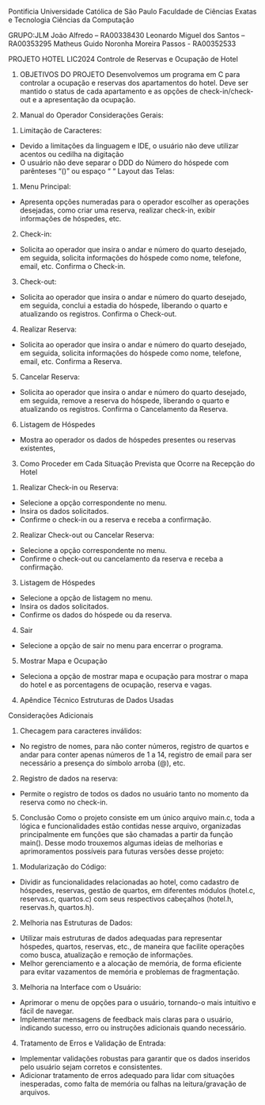 Pontificia Universidade Católica de São Paulo 
Faculdade de Ciências Exatas e Tecnologia 
Ciências da Computação 
 

GRUPO:JLM 
João Alfredo – RA00338430
Leonardo Miguel dos Santos – RA00353295
Matheus Guido Noronha Moreira Passos - RA00352533


 PROJETO HOTEL LIC2024
Controle de Reservas e Ocupação de Hotel


1) OBJETIVOS DO PROJETO
Desenvolvemos um programa em C para controlar a ocupação e reservas dos apartamentos do hotel. Deve ser mantido o status de cada apartamento e as opções de check-in/check-out e a apresentação da ocupação.

2) Manual do Operador
Considerações Gerais:
1. Limitação de Caracteres:
- Devido a limitações da linguagem e IDE, o usuário não deve utilizar acentos ou cedilha na digitação
- O usuário não deve separar o DDD do Número do hóspede com parênteses “()” ou espaço “ “
Layout das Telas:
1. Menu Principal:
 - Apresenta opções numeradas para o operador escolher as operações desejadas, como criar uma reserva, realizar check-in, exibir informações de hóspedes, etc.
2. Check-in:
 - Solicita ao operador que insira o andar e número do quarto desejado, em seguida, solicita informações do hóspede como nome, telefone, email, etc. Confirma o Check-in.
3. Check-out:
- Solicita ao operador que insira o andar e número do quarto desejado, em seguida, conclui a estadia do hóspede, liberando o quarto e atualizando os registros. Confirma o Check-out.
4. Realizar Reserva:
- Solicita ao operador que insira o andar e número do quarto desejado, em seguida, solicita informações do hóspede como nome, telefone, email, etc. Confirma a Reserva.


5. Cancelar Reserva:
- Solicita ao operador que insira o andar e número do quarto desejado, em seguida, remove a reserva do hóspede, liberando o quarto e atualizando os registros. Confirma o Cancelamento da Reserva.
6. Listagem de Hóspedes
- Mostra ao operador os dados de hóspedes presentes ou reservas existentes,

3) Como Proceder em Cada Situação Prevista que Ocorre na Recepção do Hotel
1. Realizar Check-in ou Reserva:
  - Selecione a opção correspondente no menu.
  - Insira os dados solicitados.
  - Confirme o check-in ou a reserva e receba a confirmação.

2. Realizar Check-out ou Cancelar Reserva:
  - Selecione a opção correspondente no menu.
  - Confirme o check-out ou cancelamento da reserva e receba a confirmação.

3. Listagem de Hóspedes
  - Selecione a opção de listagem no menu.
  - Insira os dados solicitados.
  - Confirme os dados do hóspede ou da reserva.


4. Sair
- Selecione a opção de sair no menu para encerrar o programa.

5. Mostrar Mapa e Ocupação
- Seleciona a opção de mostrar mapa e ocupação para mostrar o mapa do hotel e as porcentagens de ocupação, reserva e vagas.
4) Apêndice Técnico
Estruturas de Dados Usadas
 
Considerações Adicionais

1. Checagem para caracteres inválidos: 
- No registro de nomes, para não conter números, registro de quartos e andar para conter apenas números de 1 a 14, registro de email para ser necessário a presença do símbolo arroba (@), etc.
2. Registro de dados na reserva:
- Permite o registro de todos os dados no usuário tanto no momento da reserva como no check-in.
5) Conclusão
Como o projeto consiste em um único arquivo main.c, toda a lógica e funcionalidades estão contidas nesse arquivo, organizadas principalmente em funções que são chamadas a partir da função main(). Desse modo trouxemos algumas ideias de melhorias e aprimoramentos possíveis para futuras versões desse projeto:

1. Modularização do Código:
- Dividir as funcionalidades relacionadas ao hotel, como cadastro de hóspedes, reservas, gestão de quartos, em diferentes módulos (hotel.c, reservas.c, quartos.c) com seus respectivos cabeçalhos (hotel.h, reservas.h, quartos.h).

2. Melhoria nas Estruturas de Dados:
- Utilizar mais estruturas de dados adequadas para representar hóspedes, quartos, reservas, etc., de maneira que facilite operações como busca, atualização e remoção de informações.
- Melhor gerenciamento e a alocação de memória, de forma eficiente para evitar vazamentos de memória e problemas de fragmentação.
3. Melhoria na Interface com o Usuário:
- Aprimorar o menu de opções para o usuário, tornando-o mais intuitivo e fácil de navegar.
- Implementar mensagens de feedback mais claras para o usuário, indicando sucesso, erro ou instruções adicionais quando necessário.

4. Tratamento de Erros e Validação de Entrada:
- Implementar validações robustas para garantir que os dados inseridos pelo usuário sejam corretos e consistentes.
- Adicionar tratamento de erros adequado para lidar com situações inesperadas, como falta de memória ou falhas na leitura/gravação de arquivos.
